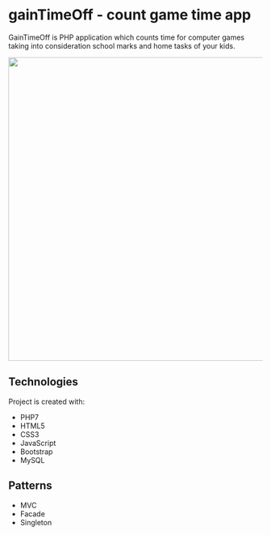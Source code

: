 # gainTimeOff - count game time app

GainTimeOff is PHP application which counts time for computer games taking into consideration school marks and home tasks of your kids.

<img src="https://https://github.com/iasynetska/gainTimeOff/blob/master/img/mainPage.png" width="600">

## Technologies

Project is created with:
* PHP7
* HTML5
* CSS3
* JavaScript
* Bootstrap
* MySQL

## Patterns

* MVC
* Facade
* Singleton
